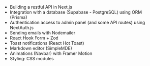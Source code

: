 - Building a restful API in Next.js
- Integration with a database (Supabase - PostgreSQL) using ORM (Prisma)
- Authentication access to admin panel (and some API routes) using NextAuth.js
- Sending emails with Nodemailer
- React Hook Form + Zod
- Toast notifications (React Hot Toast)
- Markdown editor (SimpleMDE)
- Animations (Navbar) with Framer Motion
- Styling: CSS modules
